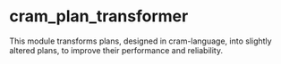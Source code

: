 # cram_plan_transformer
This module transforms plans, designed in cram-language, into slightly altered plans, to improve their performance and reliability.

